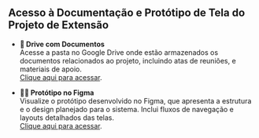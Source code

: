 ## Acesso à Documentação e Protótipo de Tela do Projeto de Extensão  

- **📃 Drive com Documentos**  
  Acesse a pasta no Google Drive onde estão armazenados os documentos relacionados ao projeto, incluindo atas de reuniões, e materiais de apoio.  
  [Clique aqui para acessar](https://drive.google.com/drive/folders/1ox5tOQHhz6tynNe3yqSVBBIxiKhDYAl6).  

- **👨‍💻 Protótipo no Figma**  
  Visualize o protótipo desenvolvido no Figma, que apresenta a estrutura e o design planejado para o sistema. Inclui fluxos de navegação e layouts detalhados das telas.  
  [Clique aqui para acessar](https://www.figma.com/design/LQJ5Uc3ZmEELZQvffPe3Se/Grupo-Escoteiro-de-Pirabeiraba?node-id=0-1&node-type=canvas&t=PuKjcaQwug3AKMVA-0).  
